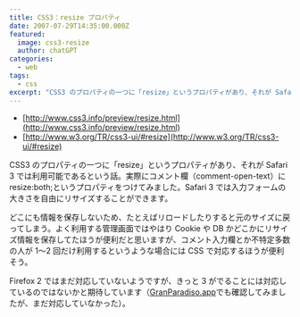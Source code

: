 ```yaml
---
title: CSS3：resize プロパティ
date: 2007-07-29T14:35:00.000Z
featured:
  image: css3-resize
  author: chatGPT
categories:
  - web
tags:
  - css
excerpt: "CSS3 のプロパティの一つに「resize」というプロパティがあり、それが Safari 3 では利用可能であるという話。"
---
```


- [http://www.css3.info/preview/resize.html](http://www.css3.info/preview/resize.html)
- [http://www.w3.org/TR/css3-ui/#resize](http://www.w3.org/TR/css3-ui/#resize)

CSS3 のプロパティの一つに「resize」というプロパティがあり、それが Safari 3 では利用可能であるという話。実際にコメント欄（comment-open-text）に resize:both;というプロパティをつけてみました。Safari 3 では入力フォームの大きさを自由にリサイズすることができます。

どこにも情報を保存しないため、たとえばリロードしたりすると元のサイズに戻ってしまう。よく利用する管理画面ではやはり Cookie や DB かどこかにリサイズ情報を保存してたほうが便利だと思いますが、コメント入力欄とか不特定多数の人が 1〜2 回だけ利用するというような場合には CSS で対応するほうが便利そう。

Firefox 2 ではまだ対応していないようですが、きっと 3 がでることには対応しているのではないかと期待しています（[GranParadiso.app](http://www.mozilla-japan.org/projects/firefox/3.0a1/releasenotes/)でも確認してみましたが、まだ対応していなかった）。
